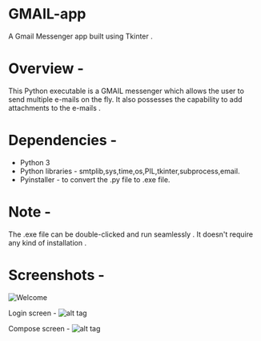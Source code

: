 # GMAIL-app
A Gmail Messenger app built using Tkinter .

# Overview -
This Python executable is a GMAIL messenger which allows the user to send multiple e-mails on the fly.
It also possesses the capability to add attachments to the e-mails .

# Dependencies -
* Python 3
* Python libraries - smtplib,sys,time,os,PIL,tkinter,subprocess,email.
* Pyinstaller - to convert the .py file to .exe file.

# Note -
The .exe file can be double-clicked and run seamlessly . It doesn't require any kind of installation .

# Screenshots -

![Welcome](https://cloud.githubusercontent.com/assets/20648536/22864901/ccef1aca-f17f-11e6-9cec-69ff371e08cc.JPG)

Login screen -    ![alt tag](https://cloud.githubusercontent.com/assets/20648536/22864906/d2508ea4-f17f-11e6-8d75-2c4fac66cdb7.JPG)

Compose screen -  ![alt tag](https://cloud.githubusercontent.com/assets/20648536/22864907/d2a3a33c-f17f-11e6-96d4-cfff1a3c36e6.JPG)
